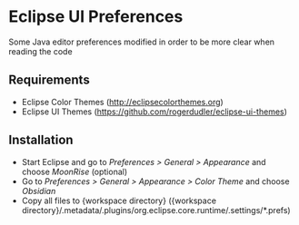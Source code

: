 Eclipse UI Preferences
======================

Some Java editor preferences modified in order to be more clear when reading the code

Requirements
------------

* Eclipse Color Themes (http://eclipsecolorthemes.org)
* Eclipse UI Themes (https://github.com/rogerdudler/eclipse-ui-themes)

Installation
------------

* Start Eclipse and go to *Preferences > General > Appearance* and choose *MoonRise* (optional)
* Go to *Preferences > General > Appearance > Color Theme* and choose *Obsidian*
* Copy all files to {workspace directory} ({workspace directory}/.metadata/.plugins/org.eclipse.core.runtime/.settings/*.prefs)
